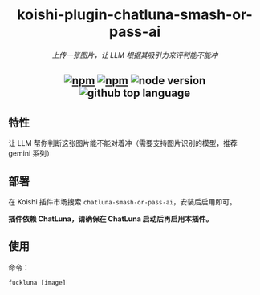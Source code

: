<div align="center">

# koishi-plugin-chatluna-smash-or-pass-ai

_上传一张图片，让 LLM 根据其吸引力来评判能不能冲_

## [![npm](https://img.shields.io/npm/v/koishi-plugin-chatluna-smash-or-pass-ai)](https://www.npmjs.com/package/koishi-plugin-chatluna-smash-or-pass-ai) [![npm](https://img.shields.io/npm/dm/koishi-plugin-chatluna-smash-or-pass-ai)](https://www.npmjs.com/package/koishi-plugin-chatluna-smash-or-pass-ai) ![node version](https://img.shields.io/badge/node-%3E=18-green) ![github top language](https://img.shields.io/github/languages/top/ChatLunaLab/chatluna-smash-or-pass-ai?logo=github)

</div>

## 特性

让 LLM 帮你判断这张图片能不能对着冲（需要支持图片识别的模型，推荐 gemini 系列）

## 部署

在 Koishi 插件市场搜索 `chatluna-smash-or-pass-ai`，安装后启用即可。

**插件依赖 ChatLuna，请确保在 ChatLuna 启动后再启用本插件。**

## 使用

命令：

```fuckluna [image]```
